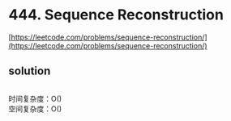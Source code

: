 # 444. Sequence Reconstruction

[https://leetcode.com/problems/sequence-reconstruction/](https://leetcode.com/problems/sequence-reconstruction/)

## solution

```python

```

时间复杂度：O() <br>
空间复杂度：O()
